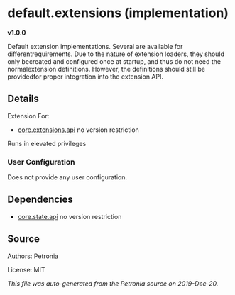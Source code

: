 # default.extensions (implementation)
**v1.0.0**

Default extension implementations.  Several are available for differentrequirements.  Due to the nature of extension loaders, they should only becreated and configured once at startup, and thus do not need the normalextension definitions.  However, the definitions should still be providedfor proper integration into the extension API.

## Details

Extension For:
* [core.extensions.api](core.extensions.api.md)
  no version restriction


Runs in elevated privileges

### User Configuration

Does not provide any user configuration.





## Dependencies

* [core.state.api](core.state.api.md)
  no version restriction







## Source

Authors: Petronia

License: MIT

*This file was auto-generated from the Petronia source on 2019-Dec-20.*
